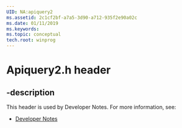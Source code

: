 ```yaml
---
UID: NA:apiquery2
ms.assetid: 2c1cf2bf-a7a5-3d90-a712-935f2e90a02c
ms.date: 01/11/2019
ms.keywords: 
ms.topic: conceptual
tech.root: winprog
---
```


# Apiquery2.h header


## -description


This header is used by Developer Notes. For more information, see:

- [Developer Notes](../_winprog/index.md)

